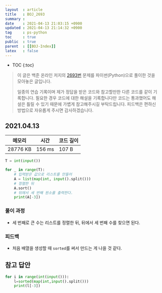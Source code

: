 ```yaml
---
layout  : article
title   : BOJ_2693
summary : 
date    : 2021-04-13 21:03:15 +0900
updated : 2021-04-13 21:14:32 +0900
tag     : ps-python
toc     : true
public  : true
parent  : [[BOJ-Index]]
latex   : false
---
```

* TOC
{:toc}

>이 글은 백준 온라인 저지의 [2693번](https://www.acmicpc.net/problem/2693) 문제를 파이썬(Python)으로 풀이한 것을 모아놓은 글입니다.
>
> 일종의 연습 기록이며 제가 정답을 받은 코드와 참고할만한 다른 코드를 같이 기록합니다. 필요한 경우 코드에 대한 해설을 기록합니다만 코드는 통과했어도 해설은 틀릴 수 있기 때문에 가볍게 참고해주시길 부탁드립니다. 피드백은 편하신 방법으로 자유롭게 주시면 감사하겠습니다.

## 2021.04.13

| 메모리    | 시간   | 코드 길이 |
| --------- | ------ | --------- |
| 28776 KB  | 156 ms | 107 B     |

```python
T = int(input())

for _ in range(T):
    # 입력받은 값으로 리스트를 만들어
    A = list(map(int, input().split()))
    # 정렬한 뒤
    A.sort()
    # 뒤에서 세 번째 원소를 출력한다.
    print(A[-3])
```

### 풀이 과정

* 세 번째로 큰 수는 리스트를 정렬한 뒤, 뒤에서 세 번째 수를 찾으면 된다.

### 피드백

* 처음 배열을 생성할 때 `sorted`를 써서 만드는 게 나을 것 같다.

## 참고 답안

```python
for i in range(int(input())):
    l=sorted(map(int,input().split()))
    print(l[-3])
```
